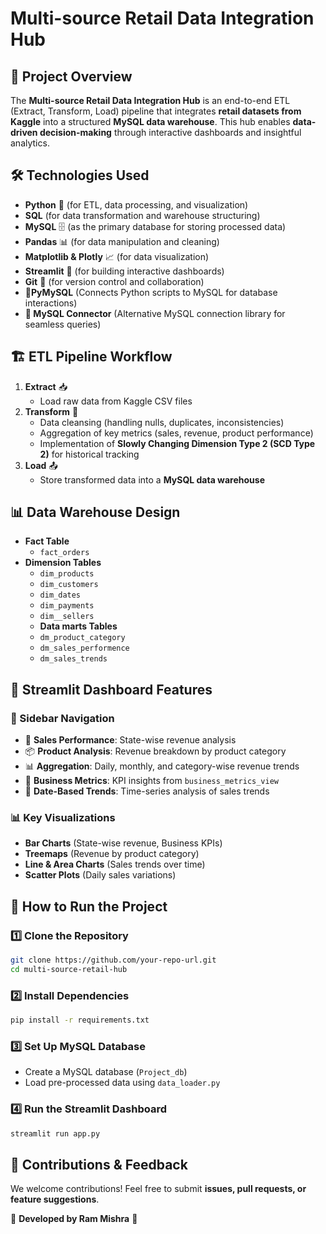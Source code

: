 # Multi-source Retail Data Integration Hub

## 📌 Project Overview
The **Multi-source Retail Data Integration Hub** is an end-to-end ETL (Extract, Transform, Load) pipeline that integrates **retail datasets from Kaggle** into a structured **MySQL data warehouse**. This hub enables **data-driven decision-making** through interactive dashboards and insightful analytics.

## 🛠️ Technologies Used
- **Python** 🐍 (for ETL, data processing, and visualization)
- **SQL** (for data transformation and warehouse structuring)
- **MySQL** 🗄️ (as the primary database for storing processed data)
- **Pandas** 📊 (for data manipulation and cleaning)
- **Matplotlib & Plotly** 📈 (for data visualization)
- **Streamlit** 🚀 (for building interactive dashboards)
- **Git** 🔄 (for version control and collaboration)
- **🔌PyMySQL** (Connects Python scripts to MySQL for database interactions)
- **🔗 MySQL Connector** (Alternative MySQL connection library for seamless queries)

## 🏗️ ETL Pipeline Workflow
1. **Extract** 📥
   - Load raw data from Kaggle CSV files
2. **Transform** 🔄
   - Data cleansing (handling nulls, duplicates, inconsistencies)
   - Aggregation of key metrics (sales, revenue, product performance)
   - Implementation of **Slowly Changing Dimension Type 2 (SCD Type 2)** for historical tracking
3. **Load** 📤
   - Store transformed data into a **MySQL data warehouse**

## 📊 Data Warehouse Design
- **Fact Table**
  - `fact_orders`
- **Dimension Tables**
  - `dim_products`
  - `dim_customers`
  - `dim_dates`
  - `dim_payments`
  - `dim__sellers`
  - **Data marts Tables**
  - `dm_product_category`
  - `dm_sales_performence`
  - `dm_sales_trends`

## 🌟 Streamlit Dashboard Features
### 📌 Sidebar Navigation
- 🎯 **Sales Performance**: State-wise revenue analysis
- 📦 **Product Analysis**: Revenue breakdown by product category
- 📊 **Aggregation**: Daily, monthly, and category-wise revenue trends
- 📑 **Business Metrics**: KPI insights from `business_metrics_view`
- 📆 **Date-Based Trends**: Time-series analysis of sales trends

### 📊 Key Visualizations
- **Bar Charts** (State-wise revenue, Business KPIs)
- **Treemaps** (Revenue by product category)
- **Line & Area Charts** (Sales trends over time)
- **Scatter Plots** (Daily sales variations)

## 🚀 How to Run the Project
### 1️⃣ Clone the Repository
```bash
git clone https://github.com/your-repo-url.git
cd multi-source-retail-hub
```
### 2️⃣ Install Dependencies
```bash
pip install -r requirements.txt
```
### 3️⃣ Set Up MySQL Database
- Create a MySQL database (`Project_db`)
- Load pre-processed data using `data_loader.py`

### 4️⃣ Run the Streamlit Dashboard
```bash
streamlit run app.py
```

## 📢 Contributions & Feedback
We welcome contributions! Feel free to submit **issues, pull requests, or feature suggestions**.

🔗 **Developed by Ram Mishra** 🚀

